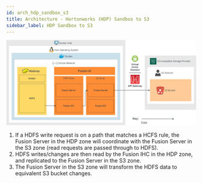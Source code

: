 ```yaml
---
id: arch_hdp_sandbox_s3
title: Architecture - Hortonworks (HDP) Sandbox to S3
sidebar_label: HDP Sandbox to S3
---
```


![Architecture: HDP Sandbox to S3](../../assets/arch_hdp_sandbox_s3.jpg)

1. If a HDFS write request is on a path that matches a HCFS rule, the Fusion Server in the HDP zone will coordinate with the Fusion Server in the S3 zone (read requests are passed through to HDFS).
1. HDFS writes/changes are then read by the Fusion IHC in the HDP zone, and replicated to the Fusion Server in the S3 zone.
1. The Fusion Server in the S3 zone will transform the HDFS data to equivalent S3 bucket changes.
